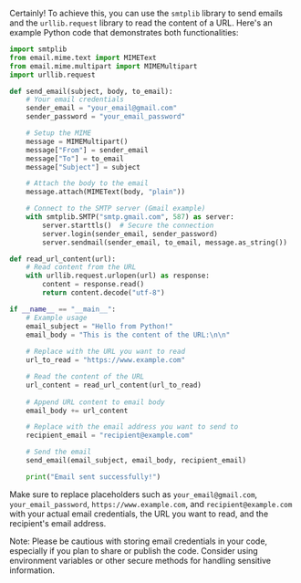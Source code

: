 Certainly! To achieve this, you can use the `smtplib` library to send emails and the `urllib.request` library to read the content of a URL. Here's an example Python code that demonstrates both functionalities:

```python
import smtplib
from email.mime.text import MIMEText
from email.mime.multipart import MIMEMultipart
import urllib.request

def send_email(subject, body, to_email):
    # Your email credentials
    sender_email = "your_email@gmail.com"
    sender_password = "your_email_password"

    # Setup the MIME
    message = MIMEMultipart()
    message["From"] = sender_email
    message["To"] = to_email
    message["Subject"] = subject

    # Attach the body to the email
    message.attach(MIMEText(body, "plain"))

    # Connect to the SMTP server (Gmail example)
    with smtplib.SMTP("smtp.gmail.com", 587) as server:
        server.starttls()  # Secure the connection
        server.login(sender_email, sender_password)
        server.sendmail(sender_email, to_email, message.as_string())

def read_url_content(url):
    # Read content from the URL
    with urllib.request.urlopen(url) as response:
        content = response.read()
        return content.decode("utf-8")

if __name__ == "__main__":
    # Example usage
    email_subject = "Hello from Python!"
    email_body = "This is the content of the URL:\n\n"
    
    # Replace with the URL you want to read
    url_to_read = "https://www.example.com"

    # Read the content of the URL
    url_content = read_url_content(url_to_read)
    
    # Append URL content to email body
    email_body += url_content

    # Replace with the email address you want to send to
    recipient_email = "recipient@example.com"

    # Send the email
    send_email(email_subject, email_body, recipient_email)

    print("Email sent successfully!")
```

Make sure to replace placeholders such as `your_email@gmail.com`, `your_email_password`, `https://www.example.com`, and `recipient@example.com` with your actual email credentials, the URL you want to read, and the recipient's email address.

Note: Please be cautious with storing email credentials in your code, especially if you plan to share or publish the code. Consider using environment variables or other secure methods for handling sensitive information.